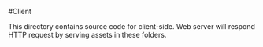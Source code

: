 #Client

This directory contains source code for client-side. Web server will respond HTTP request by serving assets in these folders.
